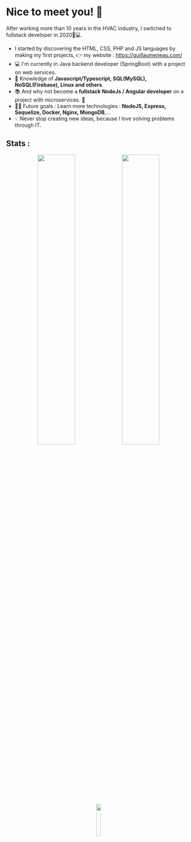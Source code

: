# Nice to meet you! 👋

After working more than 10 years in the HVAC industry, I switched to fullstack developer in 2020👨💻.
- I started by discovering the HTML, CSS, PHP and JS languages by making my first projects, 👉 my website : https://guillaumeneau.com/ 
- 💻 I'm currently in Java backend developer (SpringBoot) with a project on web services.
- 🧪 Knowledge of **Javascript/Typescript, SQL(MySQL), NoSQL(Firebase), Linux and others**.
- 📚 And why not become a **fullstack NodeJs / Angular developer** on a project with microservices. 👀
- 💪🏼 Future goals : Learn more technologies : **NodeJS, Express, Sequelize, Docker, Nginx, MongoDB**,... 
- 💡 Never stop creating new ideas, because I love solving problems through IT.

## Stats :

<p align="center">
    <img width="45%" id="preview" src="https://github-readme-stats.vercel.app/api?username=gllmn">
    <a href="https://github.com/gllmn">
       <img width="45%" src="https://github-readme-stats.vercel.app/api/top-langs/?username=gllmn
                             &theme=light
                             &include_all_commits=true
                             &hide=html,css,cmake
                             &count_private=true
                             &layout=compact
                             &langs_count=6
                             &include_private=true
                             &title=true">
    </a>
</p>

<p align="center">
    <img width="15%"id="preview" src="https://komarev.com/ghpvc/?username=gllmn&color=blue&bg=white">
</p>
